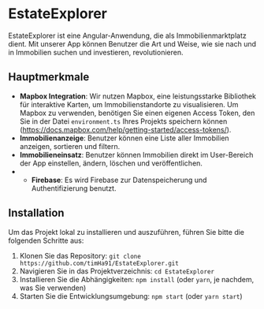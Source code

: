 # EstateExplorer

EstateExplorer ist eine Angular-Anwendung, die als Immobilienmarktplatz dient. Mit unserer App können Benutzer die Art und Weise, wie sie nach und in Immobilien suchen und investieren, revolutionieren.

## Hauptmerkmale

* **Mapbox Integration**: Wir nutzen Mapbox, eine leistungsstarke Bibliothek für interaktive Karten, um Immobilienstandorte zu visualisieren. Um Mapbox zu verwenden, benötigen Sie einen eigenen Access Token, den Sie in der Datei `environment.ts` Ihres Projekts speichern können (https://docs.mapbox.com/help/getting-started/access-tokens/).
* **Immobilienanzeige**: Benutzer können eine Liste aller Immobilien anzeigen, sortieren und filtern.
* **Immobilieneinsatz**: Benutzer können Immobilien direkt im User-Bereich der App einstellen, ändern, löschen und veröffentlichen.
* * **Firebase**: Es wird Firebase zur Datenspeicherung und Authentifizierung benutzt.

## Installation

Um das Projekt lokal zu installieren und auszuführen, führen Sie bitte die folgenden Schritte aus:

1. Klonen Sie das Repository: `git clone https://github.com/timHa91/EstateExplorer.git`
2. Navigieren Sie in das Projektverzeichnis: `cd EstateExplorer`
3. Installieren Sie die Abhängigkeiten: `npm install` (oder `yarn`, je nachdem, was Sie verwenden)
4. Starten Sie die Entwicklungsumgebung: `npm start` (oder `yarn start`)
